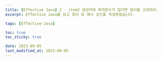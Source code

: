 ```yaml
---
title: [Effective Java] 2 - item2 생성자에 매개변수가 많다면 빌더를 고려하라.
excerpt: Effective Java를 읽고 정리 및 예시 코드를 작성하였습니다.

tags: [Effective-Java]

toc: true
toc_sticky: true

date: 2023-09-05
last_modified_at: 2023-09-05
---
```



